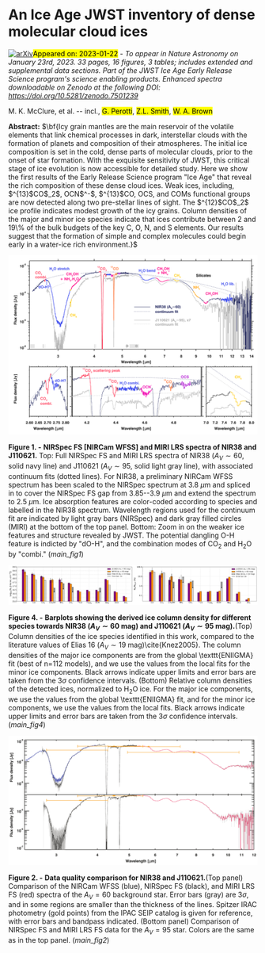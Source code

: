 <div class="macros" style="visibility:hidden;">
$\newcommand{\ensuremath}{}$
$\newcommand{\xspace}{}$
$\newcommand{\object}[1]{\texttt{#1}}$
$\newcommand{\farcs}{{.}''}$
$\newcommand{\farcm}{{.}'}$
$\newcommand{\arcsec}{''}$
$\newcommand{\arcmin}{'}$
$\newcommand{\ion}[2]{#1#2}$
$\newcommand{\textsc}[1]{\textrm{#1}}$
$\newcommand{\hl}[1]{\textrm{#1}}$
$\newcommand{\footnote}[1]{}$
$\newcommand{\bibinfo}[2]{#2}$
$\newcommand{\eprint}[2][]{\url{#2}}$
$\newcommand{\tablenotes}$
$\newcommand{\cmark}{\textcolor{green}{\ding{51}}}$
$\newcommand{\xmark}{\textcolor{red}{\ding{55}}}$
$\newcommand{\ED}[1]{{\color{blue!50}\;ED: #1}}$
$\newcommand{\arraystretch}{1.3}$
$\newcommand{\arraystretch}{1.0}$
$\newcommand{\}{url}$
$\newcommand{\urlprefix}{URL }$
$\newcommand{\doiprefix}{DOI: }$</div>

<div class="macros" style="visibility:hidden;">
$\newcommand{\ensuremath}{}$
$\newcommand{\xspace}{}$
$\newcommand{\object}[1]{\texttt{#1}}$
$\newcommand{\farcs}{{.}''}$
$\newcommand{\farcm}{{.}'}$
$\newcommand{\arcsec}{''}$
$\newcommand{\arcmin}{'}$
$\newcommand{\ion}[2]{#1#2}$
$\newcommand{\textsc}[1]{\textrm{#1}}$
$\newcommand{\hl}[1]{\textrm{#1}}$
$\newcommand{\footnote}[1]{}$
$\newcommand{\bibinfo}[2]{#2}$
$\newcommand{\eprint}[2][]{\url{#2}}$
$\newcommand{\tablenotes}$
$\newcommand{\cmark}{\textcolor{green}{\ding{51}}}$
$\newcommand{\xmark}{\textcolor{red}{\ding{55}}}$
$\newcommand{\ED}[1]{{\color{blue!50}\;ED: #1}}$
$\newcommand{\arraystretch}{1.3}$
$\newcommand{\arraystretch}{1.0}$
$\newcommand{\}{url}$
$\newcommand{\urlprefix}{URL }$
$\newcommand{\doiprefix}{DOI: }$</div>



<div id="title">

# An Ice Age JWST inventory of dense molecular cloud ices

</div>
<div id="comments">

[![arXiv](https://img.shields.io/badge/arXiv-2301.09140-b31b1b.svg)](https://arxiv.org/abs/2301.09140)<mark>Appeared on: 2023-01-22</mark> - _To appear in Nature Astronomy on January 23rd, 2023. 33 pages, 16 figures, 3 tables; includes extended and supplemental data sections. Part of the JWST Ice Age Early Release Science program's science enabling products. Enhanced spectra downloadable on Zenodo at the following DOI: https://doi.org/10.5281/zenodo.7501239_

</div>
<div id="authors">

M. K. McClure, et al. -- incl., <mark>G. Perotti</mark>, <mark>Z.L. Smith</mark>, <mark>W. A. Brown</mark>

</div>
<div id="abstract">

**Abstract:** $\bf{Icy grain mantles are the main reservoir of the volatile elements that link chemical processes in dark, interstellar clouds with the formation of planets and composition of their atmospheres. The initial ice composition is set in the cold, dense parts of molecular clouds, prior to the onset of star formation. With the exquisite sensitivity of JWST, this critical stage of ice evolution is now accessible for detailed study. Here we show the first results of the Early Release Science program "Ice Age" that reveal the rich composition of these dense cloud ices. Weak ices, including, $^{13}$CO$_2$, OCN$^-$, $^{13}$CO, OCS, and COMs functional groups are now detected along two pre-stellar lines of sight. The $^{12}$CO$_2$ ice profile indicates modest growth of the icy grains. Column densities of the major and minor ice species indicate that ices contribute between 2 and 19\% of the bulk budgets of the key C, O, N, and S elements. Our results suggest that the formation of simple and complex molecules could begin early in a water-ice rich environment.}$

</div>

<div id="div_fig1">

<img src="tmp_2301.09140/./main_fig1.png" alt="Fig1" width="100%"/>

**Figure 1. -** **NIRSpec FS [NIRCam WFSS] and MIRI LRS spectra of NIR38 and J110621.** Top: Full NIRSpec FS and MIRI LRS spectra of NIR38
($A_V\sim60$, solid navy line) and J110621 ($A_V\sim95$, solid light gray line), with associated continuum fits (dotted lines). For NIR38, a preliminary NIRCam WFSS spectrum has been scaled to the NIRSpec spectrum at 3.8 $\mu$m and spliced in to cover the NIRSpec FS gap from 3.85--3.9 $\mu$m and extend the spectrum to 2.5 $\mu$m. Ice absorption features are color-coded according to species and labelled in the NIR38 spectrum. Wavelength regions used for the continuum fit are indicated by light gray bars (NIRSpec) and dark gray filled circles (MIRI) at the bottom of the top panel. Bottom: Zoom in on the weaker ice features and structure revealed by JWST. The potential dangling O-H feature is indicted by "dO-H", and the combination modes of CO$_2$ and H$_2$O by "combi." (*main_fig1*)

</div>
<div id="div_fig2">

<img src="tmp_2301.09140/./main_fig4_top.png" alt="Fig4.1" width="50%"/><img src="tmp_2301.09140/./main_fig4_bottom.png" alt="Fig4.2" width="50%"/>

**Figure 4. -** **Barplots showing the derived ice column density for different species  towards NIR38 ($A_V \sim 60$ mag) and J110621 ($A_V \sim 95$ mag).**(Top) Column densities of the ice species identified in this work, compared to the literature values of Elias 16 ($A_V \sim 19$ mag)\cite{Knez2005}. The column densities of the major ice components are from the global \texttt{ENIIGMA} fit (best of n=112 models), and we use the values from the local fits for the minor ice components. Black arrows indicate upper limits and error bars are taken from the 3$\sigma$ confidence intervals. (Bottom) Relative column densities of the detected ices, normalized to H$_2$O ice. For the major ice components, we use the values from the global \texttt{ENIIGMA} fit, and for the minor ice components, we use the values from the local fits. Black arrows indicate upper limits and error bars are taken from the 3$\sigma$ confidence intervals. (*main_fig4*)

</div>
<div id="div_fig3">

<img src="tmp_2301.09140/./main_fig2.png" alt="Fig2" width="100%"/>

**Figure 2. -** **Data quality comparison for NIR38 and J110621.**(Top panel) Comparison of the NIRCam WFSS (blue), NIRSpec FS (black), and MIRI LRS FS (red) spectra of the $A_V=60$ background star. Error bars (gray) are 3$\sigma$, and in some regions are smaller than the thickness of the lines. Spitzer IRAC photometry (gold points) from the IPAC SEIP catalog is given for reference, with error bars and bandpass indicated. (Bottom panel) Comparison of NIRSpec FS and MIRI LRS FS data for the $A_V=95$ star. Colors are the same as in the top panel. (*main_fig2*)

</div>